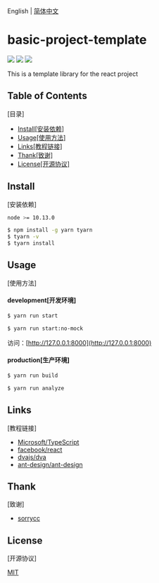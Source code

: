 English | [简体中文](./README_zh-CN.md)

# basic-project-template

[![](https://img.shields.io/badge/umi-3.1.4-ff69b4.svg?style=flat-square)](https://github.com/umijs/umi)
[![](https://img.shields.io/badge/react-16.12.0-brightgreen.svg?style=flat-square)](https://github.com/facebook/react)
[![](https://img.shields.io/dub/l/vibe-d.svg?style=flat-square)](https://tldrlegal.com/license/mit-license)

This is a template library for the react project

Table of Contents
-------
[目录]

* [Install[安装依赖]](#install)
* [Usage[使用方法]](#usage)
* [Links[教程链接]](#links)
* [Thank[致谢]](#thank)
* [License[开源协议]](#license)

Install
-------
[安装依赖]

```bash
node >= 10.13.0
```

```bash
$ npm install -g yarn tyarn
$ tyarn -v
$ tyarn install
```

Usage
-------
[使用方法]

#### development[开发环境]

```bash
$ yarn run start
```

```bash
$ yarn run start:no-mock
```

访问：[http://127.0.0.1:8000](http://127.0.0.1:8000)

#### production[生产环境]

```bash
$ yarn run build
```

```bash
$ yarn run analyze
```

Links
-------
[教程链接]

* [Microsoft/TypeScript](https://github.com/Microsoft/TypeScript)
* [facebook/react](https://github.com/facebook/react)
* [dvajs/dva](https://github.com/dvajs/dva)
* [ant-design/ant-design](https://github.com/ant-design/ant-design)

Thank
-------
[致谢]
* [sorrycc](https://github.com/sorrycc)

License
-------
[开源协议]

[MIT](https://tldrlegal.com/license/mit-license)
